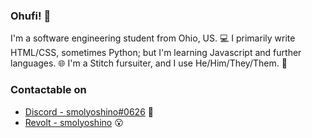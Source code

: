 ### Ohufi! 🌴

I'm a software engineering student from Ohio, US. 💻
I primarily write HTML/CSS, sometimes Python; but I'm learning Javascript and further languages. 🌐
I'm a Stitch fursuiter, and I use He/Him/They/Them. 👾
### Contactable on
- [Discord - smolyoshino#0626](https://discord.com/users/193789388034015232) 🥴
- [Revolt - smolyoshino](https://revolt.chat) 😮

<!--
**smolyoshino/smolyoshino** is a ✨ _special_ ✨ repository because its `README.md` (this file) appears on your GitHub profile.

Here are some ideas to get you started:

- 🔭 I’m currently working on ...
- 🌱 I’m currently learning ...
- 👯 I’m looking to collaborate on ...
- 🤔 I’m looking for help with ...
- 💬 Ask me about ...
- 📫 How to reach me: ...
- 😄 Pronouns: ...
- ⚡ Fun fact: ...
-->

